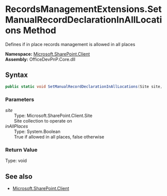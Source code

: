 # RecordsManagementExtensions.SetManualRecordDeclarationInAllLocations Method  
Defines if in place records management is allowed in all places  

**Namespace:** [Microsoft.SharePoint.Client](Microsoft.SharePoint.Client.md)  
**Assembly:** OfficeDevPnP.Core.dll  
## Syntax
```C#
public static void SetManualRecordDeclarationInAllLocations(Site site, Boolean inAllPlaces)
```
### Parameters
*site*  
&emsp;&emsp;Type: Microsoft.SharePoint.Client.Site  
&emsp;&emsp;Site collection to operate on  
*inAllPlaces*  
&emsp;&emsp;Type: System.Boolean  
&emsp;&emsp;True if allowed in all places, false otherwise  
### Return Value
Type: void  

## See also
- [Microsoft.SharePoint.Client](Microsoft.SharePoint.Client.md)
